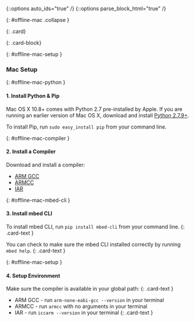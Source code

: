{::options auto_ids="true" /}
{::options parse_block_html="true" /}

{: #offline-mac .collapse }
<div>

{: .card}
<div>

{: .card-block}
<div>

{: #offline-mac-setup }
### Mac Setup

{: #offline-mac-python }
#### 1. Install Python & Pip

Mac OS X 10.8+ comes with Python 2.7 pre-installed by Apple. If you are running an earlier version of Mac OS X, download and install [Python 2.7.9+](https://www.python.org/downloads/mac-osx/).

To install Pip, run `sudo easy_install pip` from your command line.


{: #offline-mac-compiler }
#### 2. Install a Compiler

Download and install a compiler:

* [ARM GCC ](https://developer.arm.com/open-source/gnu-toolchain/gnu-rm/downloads)  
* [ARMCC ](https://developer.arm.com/products/software-development-tools/compilers/arm-compiler/downloads/version-5)  
* [IAR](https://www.iar.com/iar-embedded-workbench/tools-for-arm/)  

{: #offline-mac-mbed-cli }
#### 3. Install mbed CLI

  To install mbed CLI, run `pip install mbed-cli` from your command line.
  {: .card-text }

  You can check to make sure the mbed CLI installed correctly by running `mbed help`.
  {: .card-text }

{: #offline-mac-setup }
#### 4. Setup Environment

Make sure the compiler is available in your global path:
{: .card-text }

  * ARM GCC - run `arm-none-eabi-gcc --version` in your terminal
  * ARMCC - run `armcc` with no arguments in your terminal
  * IAR - run `iccarm --version` in your terminal
{: .card-text }

</div>
</div>
</div>
<p></p>
